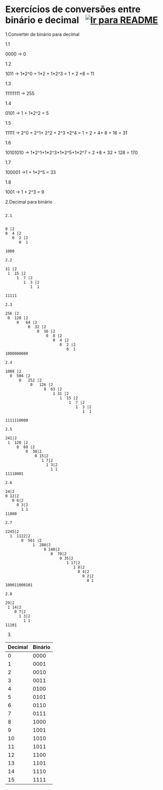 # Exercícios de conversões entre binário e decimal &nbsp; [![Ir para README](https://img.shields.io/badge/Indice-Verde?style=for-the-badge)](../README.md#indice)

1.Converter de binário para decimal

1.1

0000 -> 0

1.2

1011 -> 1\*2^0 + 1\*2 + 1\*2^3 = 1 + 2 +8 = 11

1.3

11111111 -> 255

1.4

0101 -> 1 + 1\*2^2 = 5

1.5

11111 -> 2^0 + 2^1+ 2^2 + 2^3 +2^4 = 1 + 2 + 4+ 8 + 16 = 31

1.6

10101010 -> 1\*2^1+1\*2^3+1\*2^5+1\*2^7 = 2 +8 + 32 + 128 = 170

1.7

100001 ->1 + 1\*2^5 = 33

1.8

1001 -> 1 + 2^3 = 9

2.Decimal para binário

```

2.1


8 |2
0  4 |2
   0  2 |2
      0  1

1000

2.2

31 |2
 1  15 |2
     1	7 |2
        1  3 |2
           1  1

11111

2.3

256 |2
 0  128 |2
     0	 64 |2
          0  32 |2
              0	 16 |2
                  0  8 |2
                     0  4 |2
                        0  2 |2
                           0  1
1000000000

2.4

1008 |2
  0  504 |2
      0	  252 |2
           0   126 |2
                 0  63 |2
                     1 31 |2
                        1  15 |2
                            1  7 |2
                               1  3 |2
                                  1  1

1111110000

2.5

241|2
 1  120 |2
     0	60 |2
         0  30|2
             0 15|2
                1 7|2
                  1 3|2
                    1 1
11110001

2.6

24|2
0 12|2
   0 6|2
     0 3|2
       1 1
11000

2.7

2245|2
  1  1122|2
       0  561 |2
            1  280|2
                 0 140|2
                    0  70|2
                        0 35|2
                           1 17|2
                              1 8|2
                                0 4|2
                                  0 2|2
                                    0 1
100011000101

2.8

29|2
 1 14|2
    0 7|2
      1 3|2
        1 1
11101
```

3.

| Decimal | Binário |
| ------- | ------- |
| 0       | 0000    |
| 1       | 0001    |
| 2       | 0010    |
| 3       | 0011    |
| 4       | 0100    |
| 5       | 0101    |
| 6       | 0110    |
| 7       | 0111    |
| 8       | 1000    |
| 9       | 1001    |
| 10      | 1010    |
| 11      | 1011    |
| 12      | 1100    |
| 13      | 1101    |
| 14      | 1110    |
| 15      | 1111    |
